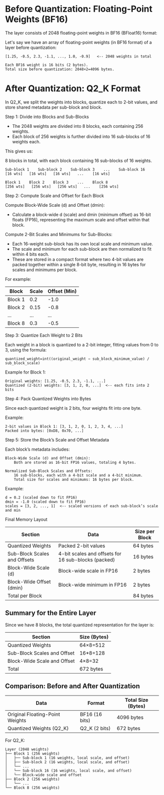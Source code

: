
# Before Quantization: Floating-Point Weights (BF16)

The layer consists of 2048 floating-point weights in BF16 (BFloat16) format:

Let's say we have an array of floating-point weights (in BF16 format) of a layer before quantization:

    [1.25, -0.5, 2.3, -1.1, ..., 1.0, -0.9]   <-- 2048 weights in total

    Each BF16 weight is 16 bits (2 bytes).
    Total size before quantization: 2048×2=4096 bytes.

# After Quantization: Q2_K Format

In Q2_K, we split the weights into blocks, quantize each to 2-bit values, and store shared metadata per sub-block and block.

Step 1: Divide into Blocks and Sub-Blocks

* The 2048 weights are divided into 8 blocks, each containing 256 weights.
* Each block of 256 weights is further divided into 16 sub-blocks of 16 weights each.

This gives us:

8 blocks in total, with each block containing 16 sub-blocks of 16 weights.

    Sub-block 1    Sub-block 2    Sub-block 3    ...    Sub-block 16
    [16 wts]   [16 wts]   [16 wts]   ...    [16 wts]

    Block 1    Block 2    Block 3    ...    Block 8
    [256 wts]   [256 wts]   [256 wts]   ...    [256 wts]

Step 2: Compute Scale and Offset for Each Block

Compute Block-Wide Scale (d) and Offset (dmin):

* Calculate a block-wide d (scale) and dmin (minimum offset) as 16-bit floats (FP16), representing the maximum scale and offset within that block.

Compute 2-Bit Scales and Minimums for Sub-Blocks:

* Each 16-weight sub-block has its own local scale and minimum value.
* The scale and minimum for each sub-block are then normalized to fit within 4 bits each.
* These are stored in a compact format where two 4-bit values are packed together within a single 8-bit byte, resulting in 16 bytes for scales and minimums per block.

For example:

| Block | Scale | Offset (Min) |
|---------|-------------|--------------|
| Block 1 | 0.2 | -1.0 |
| Block 2 | 0.15 | -0.8 |
| ... | ... | ... |
| Block 8 | 0.3 | -0.5 |

Step 3: Quantize Each Weight to 2 Bits

Each weight in a block is quantized to a 2-bit integer, fitting values from 0 to 3, using the formula:

    quantized_weight=int((original_weight − sub_block_minimum_value) / sub_block_scale)

Example for Block 1:

    Original weights: [1.25, -0.5, 2.3, -1.1, ...] 
    Quantized (2-bit) weights: [3, 1, 2, 0, ...]  <-- each fits into 2 bits

Step 4: Pack Quantized Weights into Bytes

Since each quantized weight is 2 bits, four weights fit into one byte.

Example:

    2-bit values in Block 1: [3, 1, 2, 0, 1, 2, 3, 4, ...]
    Packed into bytes: [0xD8, 0x70, ...]

Step 5: Store the Block’s Scale and Offset Metadata

Each block’s metadata includes:

    Block-Wide Scale (d) and Offset (dmin):
        Both are stored as 16-bit FP16 values, totaling 4 bytes.

    Normalized Sub-Block Scales and Offsets:
        16 sub-blocks, each with a 4-bit scale and a 4-bit minimum.
        Total size for scales and minimums: 16 bytes per block.

Example:

    d = 0.2 (scaled down to fit FP16)
    dmin = -1.0 (scaled down to fit FP16)
    scales = [3, 2, ..., 1]  <-- scaled versions of each sub-block’s scale and min

Final Memory Layout

| Section |	Data |	Size per Block
|--------------|------------------------------------|------------|
| Quantized Weights |	Packed 2-bit values |	64 bytes |
| Sub-Block Scales and Offsets | 	4-bit scales and offsets for 16 sub-blocks (packed) |	16 bytes |
| Block-Wide Scale (d) |	Block-wide scale in FP16 |	2 bytes |
| Block-Wide Offset (dmin) |	Block-wide minimum in FP16 |	2 bytes |
| Total per Block |		| 84 bytes |

## Summary for the Entire Layer

Since we have 8 blocks, the total quantized representation for the layer is:

| Section |	Size (Bytes) |
|--------------|------------------------------------|
| Quantized Weights |	64×8=512 |
| Sub-Block Scales and Offset |	16*8=128 |
| Block-Wide Scale and Offset | 	4×8=32 |
| Total  |	672 bytes |

## Comparison: Before and After Quantization

| Data |	Format |	Total Size (Bytes)|
|--------------|------------------------------------|------------|
| Original Floating-Point Weights |	BF16 (16 bits) |	4096 bytes|
| Quantized Weights (Q2_K) |	Q2_K (2 bits) |	672 bytes|

For Q2_K: 

    Layer (2048 weights)
    ├── Block 1 (256 weights)
    │   ├── Sub-block 1 (16 weights, local scale, and offset)
    │   ├── Sub-block 2 (16 weights, local scale, and offset)
    │   └── ...
    │   └── Sub-block 16 (16 weights, local scale, and offset)
    │   └── Block-wide scale and offset
    ├── Block 2 (256 weights)
    │   └── ...
    └── Block 8 (256 weights)

